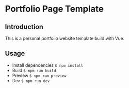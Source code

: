 # Portfolio Page Template

## Introduction

This is a personal portfolio website template build with Vue.

## Usage

- Install dependencies ```$ npm install```
- Build ```$ npm run build  ```
- Preview ```$ npm run preview ```
- Dev ```$ npm run dev```